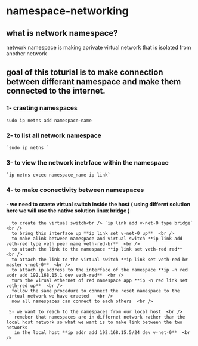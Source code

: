 # namespace-networking
## what is network namespace?
network namespace is making aprivate virtual network that is isolated from another network 
## goal of this toturial is to make connection between differant namespace and make them connected to the internet.
### 1- craeting namespaces <br />
   `sudo ip netns add namespace-name`  

### 2- to list all network namespace  <br />
    `sudo ip netns `  

### 3- to view the network inetrface within the namespace  <br />
    `ip netns excec namespace_name ip link` 

### 4- to make coonectivity between namespaces
  #### - we need to craete virtual switch inside the host ( using differnt solution here we will use the native solution linux bridge )
      to create the virtual switch<br /> `ip link add v-net-0 type bridge`  <br />
      to bring this interface up **ip link set v-net-0 up**  <br />
      to make alink between namespace and virtual switch **ip link add veth-red type veth peer name veth-red-br**  <br />
      to attach the link to the namespace **ip link set veth-red red**  <br />
      to attach the link to the virtual switch **ip link set veth-red-br master v-net-0**  <br />
      to attach ip address to the interface of the namespace **ip -n red addr add 192.168.15.1 dev veth-red**  <br />
      turn the virual ethernet of red namespace app **ip -n red link set veth-red up**  <br />
      follow the same procedure to connect the reset namespace to the virtual network we have craeted   <br />
      now all namespaces can connect to each others  <br />

     5- we want to reach to the namespaces from our local host  <br />
       remeber that namespaces are in differnet network rather than the local host network so what we want is to make link between the two networks
       in the local host **ip addr add 192.168.15.5/24 dev v-net-0**  <br />
     
